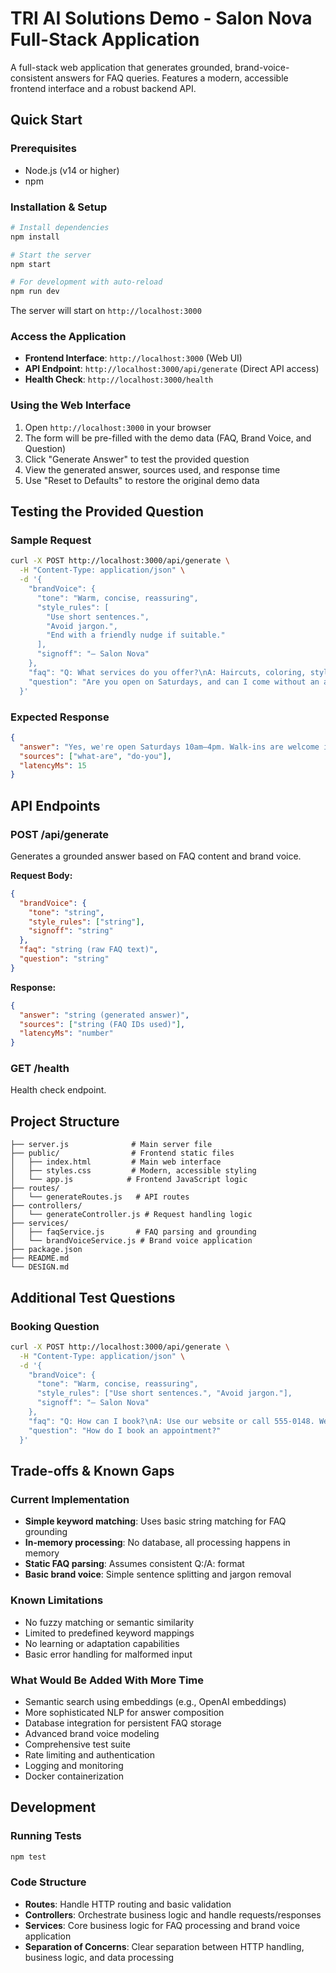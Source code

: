 # TRI AI Solutions Demo - Salon Nova Full-Stack Application

A full-stack web application that generates grounded, brand-voice-consistent answers for FAQ queries. Features a modern, accessible frontend interface and a robust backend API.

## Quick Start

### Prerequisites
- Node.js (v14 or higher)
- npm

### Installation & Setup

```bash
# Install dependencies
npm install

# Start the server
npm start

# For development with auto-reload
npm run dev
```

The server will start on `http://localhost:3000`

### Access the Application
- **Frontend Interface**: `http://localhost:3000` (Web UI)
- **API Endpoint**: `http://localhost:3000/api/generate` (Direct API access)
- **Health Check**: `http://localhost:3000/health`

### Using the Web Interface
1. Open `http://localhost:3000` in your browser
2. The form will be pre-filled with the demo data (FAQ, Brand Voice, and Question)
3. Click "Generate Answer" to test the provided question
4. View the generated answer, sources used, and response time
5. Use "Reset to Defaults" to restore the original demo data

## Testing the Provided Question

### Sample Request
```bash
curl -X POST http://localhost:3000/api/generate \
  -H "Content-Type: application/json" \
  -d '{
    "brandVoice": {
      "tone": "Warm, concise, reassuring",
      "style_rules": [
        "Use short sentences.",
        "Avoid jargon.",
        "End with a friendly nudge if suitable."
      ],
      "signoff": "— Salon Nova"
    },
    "faq": "Q: What services do you offer?\nA: Haircuts, coloring, styling, and keratin treatments.\nQ: What are your hours?\nA: Mon–Fri 9am–6pm, Sat 10am–4pm, closed Sunday.\nQ: Do you accept walk-ins?\nA: We prefer appointments, but walk-ins are welcome if a stylist is free.\nQ: How can I book?\nA: Use our website or call 555-0148. We require a credit card to hold your slot.\nQ: Cancellation policy?\nA: Cancel or reschedule at least 12 hours in advance to avoid a $20 fee.",
    "question": "Are you open on Saturdays, and can I come without an appointment?"
  }'
```

### Expected Response
```json
{
  "answer": "Yes, we're open Saturdays 10am–4pm. Walk-ins are welcome if a stylist is free. Booking is recommended. — Salon Nova",
  "sources": ["what-are", "do-you"],
  "latencyMs": 15
}
```

## API Endpoints

### POST /api/generate
Generates a grounded answer based on FAQ content and brand voice.

**Request Body:**
```json
{
  "brandVoice": {
    "tone": "string",
    "style_rules": ["string"],
    "signoff": "string"
  },
  "faq": "string (raw FAQ text)",
  "question": "string"
}
```

**Response:**
```json
{
  "answer": "string (generated answer)",
  "sources": ["string (FAQ IDs used)"],
  "latencyMs": "number"
}
```

### GET /health
Health check endpoint.

## Project Structure

```
├── server.js              # Main server file
├── public/                # Frontend static files
│   ├── index.html         # Main web interface
│   ├── styles.css         # Modern, accessible styling
│   └── app.js            # Frontend JavaScript logic
├── routes/
│   └── generateRoutes.js   # API routes
├── controllers/
│   └── generateController.js # Request handling logic
├── services/
│   ├── faqService.js       # FAQ parsing and grounding
│   └── brandVoiceService.js # Brand voice application
├── package.json
├── README.md
└── DESIGN.md
```

## Additional Test Questions

### Booking Question
```bash
curl -X POST http://localhost:3000/api/generate \
  -H "Content-Type: application/json" \
  -d '{
    "brandVoice": {
      "tone": "Warm, concise, reassuring",
      "style_rules": ["Use short sentences.", "Avoid jargon."],
      "signoff": "— Salon Nova"
    },
    "faq": "Q: How can I book?\nA: Use our website or call 555-0148. We require a credit card to hold your slot.",
    "question": "How do I book an appointment?"
  }'
```

## Trade-offs & Known Gaps

### Current Implementation
- **Simple keyword matching**: Uses basic string matching for FAQ grounding
- **In-memory processing**: No database, all processing happens in memory
- **Static FAQ parsing**: Assumes consistent Q:/A: format
- **Basic brand voice**: Simple sentence splitting and jargon removal

### Known Limitations
- No fuzzy matching or semantic similarity
- Limited to predefined keyword mappings
- No learning or adaptation capabilities
- Basic error handling for malformed input

### What Would Be Added With More Time
- Semantic search using embeddings (e.g., OpenAI embeddings)
- More sophisticated NLP for answer composition
- Database integration for persistent FAQ storage
- Advanced brand voice modeling
- Comprehensive test suite
- Rate limiting and authentication
- Logging and monitoring
- Docker containerization

## Development

### Running Tests
```bash
npm test
```

### Code Structure
- **Routes**: Handle HTTP routing and basic validation
- **Controllers**: Orchestrate business logic and handle requests/responses  
- **Services**: Core business logic for FAQ processing and brand voice application
- **Separation of Concerns**: Clear separation between HTTP handling, business logic, and data processing
